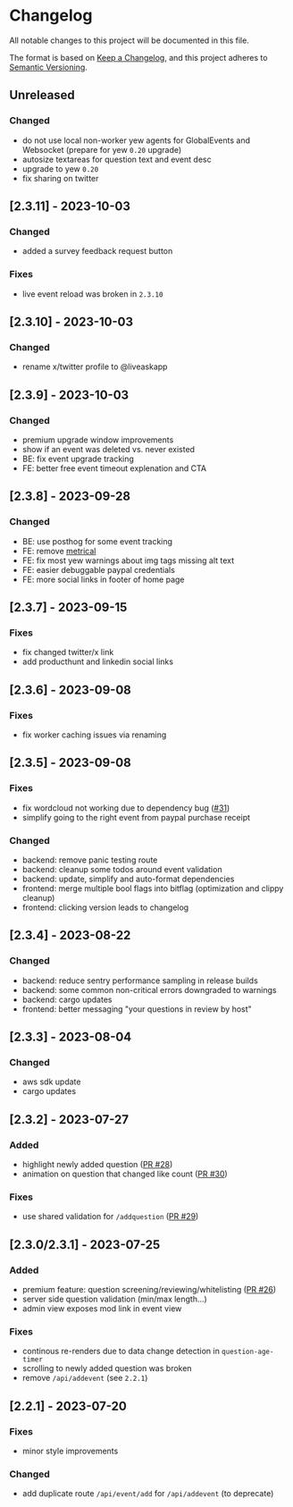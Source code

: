 # Changelog

All notable changes to this project will be documented in this file.

The format is based on [Keep a Changelog](https://keepachangelog.com/en/1.0.0/),
and this project adheres to [Semantic Versioning](https://semver.org/spec/v2.0.0.html).

## Unreleased

### Changed
* do not use local non-worker yew agents for GlobalEvents and Websocket (prepare for yew `0.20` upgrade)
* autosize textareas for question text and event desc
* upgrade to yew `0.20`
* fix sharing on twitter

## [2.3.11] - 2023-10-03

### Changed
* added a survey feedback request button

### Fixes
* live event reload was broken in `2.3.10`

## [2.3.10] - 2023-10-03

### Changed
* rename x/twitter profile to @liveaskapp

## [2.3.9] - 2023-10-03

### Changed
* premium upgrade window improvements
* show if an event was deleted vs. never existed
* BE: fix event upgrade tracking
* FE: better free event timeout explenation and CTA

## [2.3.8] - 2023-09-28

### Changed
* BE: use posthog for some event tracking
* FE: remove [metrical](https://metrical.xyz)
* FE: fix most yew warnings about img tags missing alt text
* FE: easier debuggable paypal credentials
* FE: more social links in footer of home page

## [2.3.7] - 2023-09-15

### Fixes
* fix changed twitter/x link
* add producthunt and linkedin social links

## [2.3.6] - 2023-09-08

### Fixes
* fix worker caching issues via renaming

## [2.3.5] - 2023-09-08

### Fixes
* fix wordcloud not working due to dependency bug ([#31](https://github.com/liveask/liveask/pull/31))
* simplify going to the right event from paypal purchase receipt

### Changed
* backend: remove panic testing route 
* backend: cleanup some todos around event validation 
* backend: update, simplify and auto-format dependencies
* frontend: merge multiple bool flags into bitflag (optimization and clippy cleanup)
* frontend: clicking version leads to changelog

## [2.3.4] - 2023-08-22

### Changed
* backend: reduce sentry performance sampling in release builds
* backend: some common non-critical errors downgraded to warnings
* backend: cargo updates
* frontend: better messaging "your questions in review by host"

## [2.3.3] - 2023-08-04

### Changed
* aws sdk update
* cargo updates

## [2.3.2] - 2023-07-27

### Added
* highlight newly added question ([PR #28](https://github.com/liveask/liveask/pull/28))
* animation on question that changed like count ([PR #30](https://github.com/liveask/liveask/pull/30))

### Fixes
* use shared validation for `/addquestion` ([PR #29](https://github.com/liveask/liveask/pull/29))

## [2.3.0/2.3.1] - 2023-07-25

### Added
* premium feature: question screening/reviewing/whitelisting ([PR #26](https://github.com/liveask/liveask/pull/26))
* server side question validation (min/max length...)
* admin view exposes mod link in event view

### Fixes
* continous re-renders due to data change detection in `question-age-timer`
* scrolling to newly added question was broken
* remove `/api/addevent` (see `2.2.1`)

## [2.2.1] - 2023-07-20

### Fixes
* minor style improvements

### Changed
* add duplicate route `/api/event/add` for `/api/addevent` (to deprecate)

